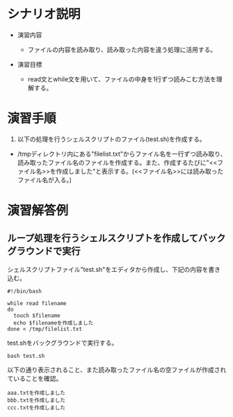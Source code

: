 # シナリオ説明
- 演習内容
  - ファイルの内容を読み取り、読み取った内容を違う処理に活用する。

- 演習目標
  - read文とwhile文を用いて、ファイルの中身を1行ずつ読みこむ方法を理解する。

# 演習手順

1) 以下の処理を行うシェルスクリプトのファイル(test.sh)を作成する。  
  - /tmpディレクトリ内にある"filelist.txt"からファイル名を一行ずつ読み取り、読み取ったファイル名のファイルを作成する。また、作成するたびに"<<ファイル名>>を作成しました"と表示する。(<<ファイル名>>には読み取ったファイル名が入る。)

# 演習解答例  
## ループ処理を行うシェルスクリプトを作成してバックグラウンドで実行  
シェルスクリプトファイル"test.sh"をエディタから作成し、下記の内容を書き込む。  

```
#!/bin/bash

while read filename
do
  touch $filename 
  echo $filenameを作成しました
done < /tmp/filelist.txt

```

test.shをバックグラウンドで実行する。  

`bash test.sh`

以下の通り表示されること、また読み取ったファイル名の空ファイルが作成されていることを確認。

```
aaa.txtを作成しました
bbb.txtを作成しました
ccc.txtを作成しました
```
